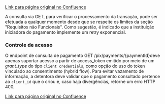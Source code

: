 [Link para página original no Confluence](https://openfinancebrasil.atlassian.net/wiki/spaces/OF/pages/150864058)

A consulta via GET, para verificar o processamento da transação, pode ser efetuada a qualquer momento desde que se respeite os limites da seção "Requisitos não Funcionais". Como sugestão, é indicado que a instituição iniciadora do pagamento implemente um retry exponencial.

### Controle de acesso

O endpoint de consulta de pagamento GET /pix/payments/{​​​paymentId}​​​ deve apenas suportar acesso a partir de access\_token emitido por meio de um *grant\_type* do tipo `client credentials`, como opção do uso do token vinculado ao consentimento (hybrid flow). Para evitar vazamento de informação, a detentora deve validar que o pagamento consultado pertence ao `client_id` que o criou e, caso haja divergências, retorne um erro HTTP 400.

[Link para página original no Confluence](https://openfinancebrasil.atlassian.net/wiki/spaces/OF/pages/150864058)